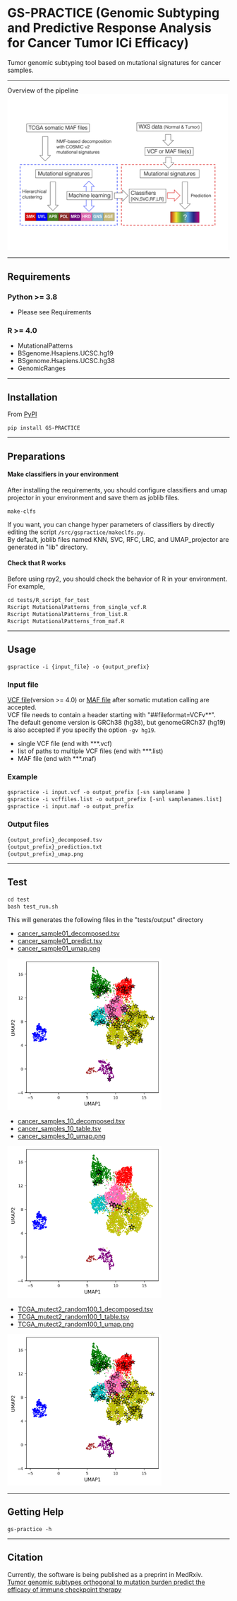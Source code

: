 # GS-PRACTICE (Genomic Subtyping and Predictive Response Analysis for Cancer Tumor ICi Efficacy)
Tumor genomic subtyping tool based on mutational signatures for cancer samples.  
___
Overview of the pipeline  
<img src=https://github.com/shirotak/GS-PRACTICE/blob/main/documentation/Pipeline_overview.png width="500">  
___
## Requirements
### Python >= 3.8
- Please see Requirements
### R >= 4.0
- MutationalPatterns
- BSgenome.Hsapiens.UCSC.hg19  
- BSgenome.Hsapiens.UCSC.hg38  
- GenomicRanges
___
## Installation
From [PyPI](https://pypi.org/project/GS-PRACTICE)
```
pip install GS-PRACTICE
```
___
## Preparations
#### Make classifiers in your environment
After installing the requirements, you should configure classifiers and umap projector in your environment and save them as joblib files.
```
make-clfs
```
If you want, you can change hyper parameters of classifiers by directly editing the script `/src/gspractice/makeclfs.py`.  
By default, joblib files named KNN, SVC, RFC, LRC, and UMAP_projector are generated in "lib" directory.
#### Check that R works
Before using rpy2, you should check the behavior of R in your environment.  
For example,
```
cd tests/R_script_for_test
Rscript MutationalPatterns_from_single_vcf.R
Rscript MutationalPatterns_from_list.R
Rscript MutationalPatterns_from_maf.R
```
___
## Usage
```
gspractice -i {input_file} -o {output_prefix} 
```
### Input file
[VCF file](https://en.wikipedia.org/wiki/Variant_Call_Format)(version >= 4.0) or [MAF file](https://docs.gdc.cancer.gov/Data/File_Formats/MAF_Format/) after somatic mutation calling are accepted.  
VCF file needs to contain a header starting with "##fileformat=VCFv**".  
The default genome version is GRCh38 (hg38), but genomeGRCh37 (hg19) is also accepted if you specify the option `-gv hg19`.
- single VCF file (end with ***.vcf)
- list of paths to multiple VCF files (end with ***.list)
- MAF file (end with ***.maf)
### Example
```
gspractice -i input.vcf -o output_prefix [-sn samplename ]
gspractice -i vcffiles.list -o output_prefix [-snl samplenames.list]
gspractice -i input.maf -o output_prefix
```
### Output files
```
{output_prefix}_decomposed.tsv
{output_prefix}_prediction.txt
{output_prefix}_umap.png
```
___
## Test
```
cd test
bash test_run.sh
```
This will generates the following files in the "tests/output" directory
-  [cancer_sample01_decomposed.tsv](https://github.com/shirotak/GS-PRACTICE/blob/main/tests/output/cancer_sample01_decomposed.tsv)
-  [cancer_sample01_predict.tsv](https://github.com/shirotak/GS-PRACTICE/blob/main/tests/output/cancer_sample01_prediction.txt)
-  [cancer_sample01_umap.png](https://github.com/shirotak/GS-PRACTICE/blob/main/tests/output/cancer_sample01_umap.png)
<img src=https://github.com/shirotak/GS-PRACTICE/blob/main/tests/output/TCGA_mutect2_random100_1_umap.png width="350">

-  [cancer_samples_10_decomposed.tsv](https://github.com/shirotak/GS-PRACTICE/blob/main/tests/output/cancer_samples_10_decomposed.tsv)
-  [cancer_samples_10_table.tsv](https://github.com/shirotak/GS-PRACTICE/blob/main/tests/output/cancer_samples_10_prediction.txt)
-  [cancer_samples_10_umap.png](https://github.com/shirotak/GS-PRACTICE/blob/main/tests/output/cancer_samples_10_umap.png)
<img src=https://github.com/shirotak/GS-PRACTICE/blob/main/tests/output/cancer_samples_10_umap.png width="350">  

-  [TCGA_mutect2_random100_1_decomposed.tsv](https://github.com/shirotak/GS-PRACTICE/blob/main/tests/output/TCGA_mutect2_random100_1_decomposed.tsv)
-  [TCGA_mutect2_random100_1_table.tsv](https://github.com/shirotak/GS-PRACTICE/blob/main/tests/output/TCGA_mutect2_random100_1_prediction.txt)
-  [TCGA_mutect2_random100_1_umap.png](https://github.com/shirotak/GS-PRACTICE/blob/main/tests/output/TCGA_mutect2_random100_1_umap.png)
<img src=https://github.com/shirotak/GS-PRACTICE/blob/main/tests/output/TCGA_mutect2_random100_1_umap.png width="350">  

___
## Getting Help  
```
gs-practice -h
```
___
## Citation
Currently, the software is being published as a preprint in MedRxiv.  
[Tumor genomic subtypes orthogonal to mutation burden predict the efficacy of immune checkpoint therapy](https://www.medrxiv.org/content/10.1101/2021.10.03.21264330v1)
